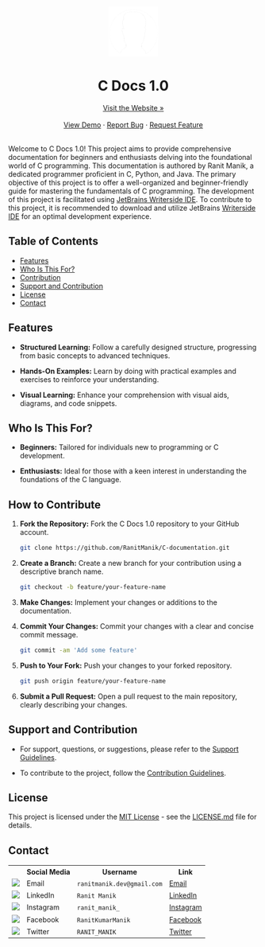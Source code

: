 <a name="readme-top"></a>
<br />
<div align="center">
  <a href="https://ranitmanik.github.io/C-documentation">
    <img src="Writerside/images/logo.png" alt="Logo" height="100px">
  </a>
<h1> C Docs 1.0
</h1>
<a href="https://ranitmanik.github.io/C-documentation">Visit the Website »</a>
<br >
  <br>
<a href="https://ranitmanik.github.io/C-documentation/">View Demo</a>
·
<a href=".github/ISSUE_TEMPLATE/bug_report.md">Report Bug</a>
·
<a href=".github/ISSUE_TEMPLATE/feature_request.md">Request Feature</a>
</div>
<br>

Welcome to C Docs 1.0! This project aims to provide comprehensive documentation for beginners and enthusiasts delving
into the foundational world of C programming.
This documentation is authored by Ranit Manik, a dedicated programmer proficient in C, Python, and Java. The primary
objective of this project is to offer a well-organized and beginner-friendly guide for mastering the fundamentals of C
programming. The development of this project is facilitated
using [JetBrains Writerside IDE](https://www.jetbrains.com/writerside/). To contribute to this project, it is
recommended to download and utilize JetBrains [Writerside IDE](https://www.jetbrains.com/writerside/) for an optimal
development experience.

## Table of Contents
<ul>
  <li><a href="#features">Features</a></li>
  <li><a href="who-is-this-for?">Who Is This For?</a>
  <li><a href="#how-to-contribute">Contribution</a></li>
  <li><a href="#support-and-contribution">Support and Contribution</a></li> 
  <li><a href="#license">License</a></li>
  <li><a href="#contact">Contact</a></li>
</ul>

## Features

- **Structured Learning:** Follow a carefully designed structure, progressing from basic concepts to advanced
  techniques.

- **Hands-On Examples:** Learn by doing with practical examples and exercises to reinforce your understanding.

- **Visual Learning:** Enhance your comprehension with visual aids, diagrams, and code snippets.

## Who Is This For?

- **Beginners:** Tailored for individuals new to programming or C development.

- **Enthusiasts:** Ideal for those with a keen interest in understanding the foundations of the C language.

## How to Contribute

1. **Fork the Repository:** Fork the C Docs 1.0 repository to your GitHub account.
   ```bash
   git clone https://github.com/RanitManik/C-documentation.git
   ```
2. **Create a Branch:** Create a new branch for your contribution using a descriptive branch name.

   ```bash
   git checkout -b feature/your-feature-name
   ```

3. **Make Changes:** Implement your changes or additions to the documentation.

4. **Commit Your Changes:** Commit your changes with a clear and concise commit message.

   ```bash
   git commit -am 'Add some feature'
   ```

5. **Push to Your Fork:** Push your changes to your forked repository.

   ```bash
   git push origin feature/your-feature-name
   ```

6. **Submit a Pull Request:** Open a pull request to the main repository, clearly describing your changes.

## Support and Contribution

- For support, questions, or suggestions, please refer to the [Support Guidelines](support.md).

- To contribute to the project, follow the [Contribution Guidelines](contribution.md).

## License

This project is licensed under the [MIT License](LICENSE) - see the [LICENSE.md](LICENSE) file for details.

## Contact

<table>
  <tr>
    <th></th>
    <th>Social Media</th>
    <th>Username</th>
    <th>Link</th>
  </tr>
  <tr>
    <td><img src="https://cdn4.iconfinder.com/data/icons/social-media-logos-6/512/112-gmail_email_mail-512.png" width="20" /></td>
    <td>Email</td>
    <td><code>ranitmanik.dev@gmail.com</code></td>
    <td><a href="mailto:ranitmanik.dev@gmail.com" target="_blank">Email</a></td>
  </tr>
  <tr>
    <td><img src="https://upload.wikimedia.org/wikipedia/commons/thumb/c/ca/LinkedIn_logo_initials.png/480px-LinkedIn_logo_initials.png" width="20" /></td>
    <td>LinkedIn</td>
    <td><code>Ranit Manik</code></td>
    <td><a href="https://www.linkedin.com/in/ranit-manik/" target="_blank">LinkedIn</a></td>
  </tr>
  <tr>
    <td><img src="https://upload.wikimedia.org/wikipedia/commons/thumb/a/a5/Instagram_icon.png/600px-Instagram_icon.png" width="20" /></td>
    <td>Instagram</td>
    <td><code>ranit_manik_</code></td>
    <td><a href="https://www.instagram.com/ranit_manik_/" target="_blank">Instagram</a></td>
  </tr>
  <tr>
    <td><img src="https://upload.wikimedia.org/wikipedia/commons/6/6c/Facebook_Logo_2023.png" width="20" /></td>
    <td>Facebook</td>
    <td><code>RanitKumarManik</code></td>
    <td><a href="https://www.facebook.com/RanitKumarManik/" target="_blank">Facebook</a></td>
  </tr>
  <tr>
    <td><img src="https://upload.wikimedia.org/wikipedia/commons/thumb/6/6f/Logo_of_Twitter.svg/512px-Logo_of_Twitter.svg.png" width="20" /></td>
    <td>Twitter</td>
    <td><code>RANIT_MANIK</code></td>
    <td><a href="https://twitter.com/RANIT_MANIK" target="_blank">Twitter</a></td>
  </tr>
</table>
